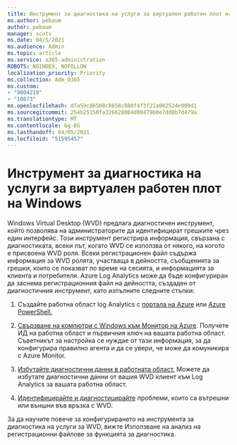 ```yaml
---
title: Инструмент за диагностика на услуги за виртуален работен плот на Windows
ms.author: pebaum
author: pebaum
manager: scotv
ms.date: 04/5/2021
ms.audience: Admin
ms.topic: article
ms.service: o365-administration
ROBOTS: NOINDEX, NOFOLLOW
localization_priority: Priority
ms.collection: Adm_O365
ms.custom:
- "9004219"
- "10873"
ms.openlocfilehash: dfa59c86508c8658c880f4f3f21a002524e909d1
ms.sourcegitcommit: 254b25150fa326628084d08479b0e7dd8b7d479a
ms.translationtype: MT
ms.contentlocale: bg-BG
ms.lasthandoff: 04/05/2021
ms.locfileid: "51595457"
---
```

# <a name="service-diagnostics-tool-for-windows-virtual-desktop"></a>Инструмент за диагностика на услуги за виртуален работен плот на Windows

Windows Virtual Desktop (WVD) предлага диагностичен инструмент, който позволява на администраторите да идентифицират грешките чрез един интерфейс. Този инструмент регистрира информация, свързана с диагностиката, всеки път, когато WVD се използва от някого, на когото е присвоена WVD роля. Всеки регистрационен файл съдържа информация за WVD ролята, участваща в дейността, съобщенията за грешки, които се показват по време на сесията, и информацията за клиента и потребителя. Azure Log Analytics може да бъде конфигуриран да заснема регистрационния файл на дейността, създаден от диагностичния инструмент, като изпълните следните стъпки:

1. Създайте работна област log Analytics с [портала на Azure](https://go.microsoft.com/fwlink/?linkid=2129500) или [Azure PowerShell.](https://go.microsoft.com/fwlink/?linkid=2129501)

1. [Свързване на компютри с Windows към Монитор на Azure](https://go.microsoft.com/fwlink/?linkid=2129913). Получете ИД на работна област и първичния ключ на вашата работна област. Съветникът за настройка се нуждае от тази информация, за да конфигурира правилно агента и да се увери, че може да комуникира с Azure Monitor.

1. [Избутайте диагностични данни в работната област.](https://go.microsoft.com/fwlink/?linkid=2128284) Можете да избутате диагностични данни от вашия WVD клиент към Log Analytics за вашата работна област.

1. [Идентифицирайте и диагностицирайте](https://docs.microsoft.com/azure/virtual-desktop/diagnostics-role-service#diagnose-issues-with-powershell) проблеми, които са вътрешни или външни във връзка с WVD.

За да научите повече за конфигурирането на инструмента за диагностика на услуги за WVD, вижте Използване на анализ на регистрационни файлове за функцията за диагностика.